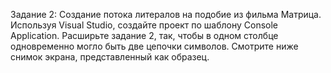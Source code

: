 Задание 2: Создание потока литералов на подобие из фильма Матрица.
Используя Visual Studio, создайте проект по шаблону Console Application.
Расширьте задание 2, так, чтобы в одном столбце одновременно могло быть две цепочки символов.
Смотрите ниже снимок экрана, представленный как образец.
